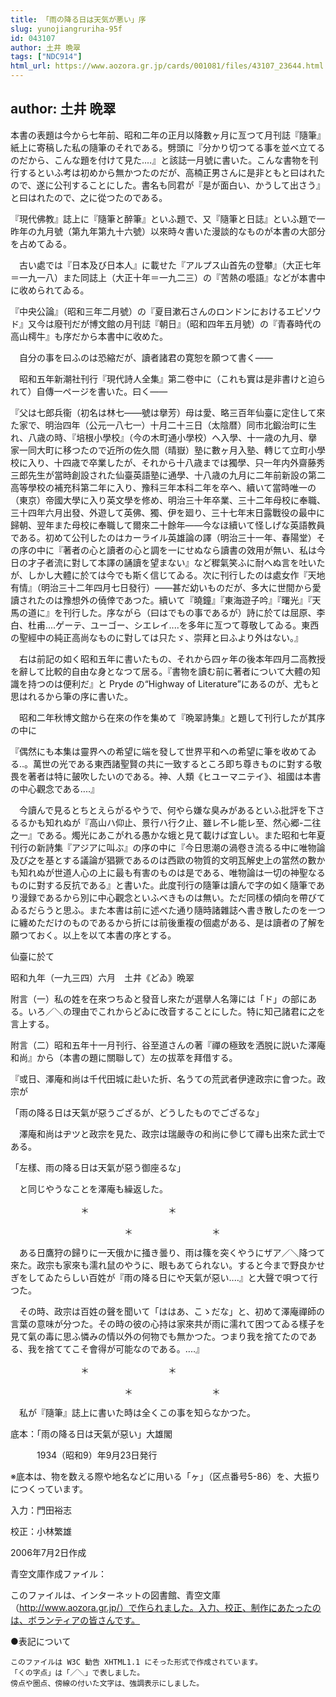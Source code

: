 ```yaml
---
title: 「雨の降る日は天気が悪い」序
slug: yunojiangruriha-95f
id: 043107
author: 土井 晩翠
tags: ["NDC914"]
html_url: https://www.aozora.gr.jp/cards/001081/files/43107_23644.html
---
```


## author: 土井 晩翠

本書の表題は今から七年前、昭和二年の正月以降數ヶ月に亙つて月刊誌『隨筆』紙上に寄稿した私の隨筆のそれである。劈頭に『分かり切つてる事を並べ立てるのだから、こんな題を付けて見た‥‥』と該誌一月號に書いた。こんな書物を刊行するといふ考は初めから無かつたのだが、高楠正男さんに是非ともと曰はれたので、遂に公刊することにした。書名も同君が『是が面白い、かうして出さう』と曰はれたので、之に從つたのである。

『現代佛教』誌上に『隨筆と醉筆』といふ題で、又『隨筆と日誌』といふ題で一昨年の九月號（第九年第九十六號）以來時々書いた漫談的なものが本書の大部分を占めてゐる。

　古い處では『日本及び日本人』に載せた『アルプス山首先の登攀』（大正七年＝一九一八）また同誌上（大正十年＝一九二三）の『苦熱の囈語』などが本書中に收められてゐる。

『中央公論』（昭和三年二月號）の『夏目漱石さんのロンドンにおけるエピソウド』又今は廢刊だが博文館の月刊誌『朝日』（昭和四年五月號）の『青春時代の高山樗牛』も序だから本書中に收めた。

　自分の事を曰ふのは恐縮だが、讀者諸君の寛恕を願つて書く――

　昭和五年新潮社刊行『現代詩人全集』第二卷中に（これも實は是非書けと迫られて）自傳一ページを書いた。曰く――


『父は七郎兵衞（初名は林七――號は擧芳）母は愛、略三百年仙臺に定住して來た家で、明治四年（公元一八七一）十月二十三日（太陰暦）同市北鍛治町に生れ、八歳の時、『培根小學校』（今の木町通小學校）へ入學、十一歳の九月、擧家一同大町に移つたので近所の佐久間（晴嶽）塾に數ヶ月入塾、轉じて立町小學校に入り、十四歳で卒業したが、それから十八歳までは獨學、只一年内外齋藤秀三郎先生が當時創設された仙臺英語塾に通學、十八歳の九月に二年前新設の第二高等學校の補充科第二年に入り、豫科三年本科二年を卒へ、續いて當時唯一の（東京）帝國大學に入り英文學を修め、明治三十年卒業、三十二年母校に奉職、三十四年六月出發、外遊して英佛、獨、伊を廻り、三十七年末日露戰役の最中に歸朝、翌年また母校に奉職して爾來二十餘年――今なほ續いて怪しげな英語教員である。初めて公刊したのはカーライル英雄論の譯（明治三十一年、春陽堂）その序の中に『著者の心と讀者の心と調を一にせぬなら讀書の效用が無い、私は今日の才子者流に對して本譯の誦讀を望まない』など穉氣笑ふに耐へぬ言を吐いたが、しかし大體に於ては今でも斯く信じてゐる。次に刊行したのは處女作『天地有情』（明治三十二年四月七日發行）――甚だ幼いものだが、多大に世間から愛讀されたのは豫想外の僥倖であつた。續いて『曉鐘』『東海遊子吟』『曙光』『天馬の道に』を刊行した。序ながら（曰はでもの事であるが）詩に於ては屈原、李白、杜甫‥‥ゲーテ、ユーゴー、シエレイ‥‥を多年に亙つて尊敬してゐる。東西の聖經中の純正高尚なものに對しては只たゞ、崇拜と曰ふより外はない。』



　右は前記の如く昭和五年に書いたもの、それから四ヶ年の後本年四月二高教授を辭して比較的自由な身となつて居る。『書物を讀む前に著者について大體の知識を持つのは便利だ』と Pryde の“Highway of Literature”にあるのが、尤もと思はれるから筆の序に書いた。

　昭和二年秋博文館から在來の作を集めて『晩翠詩集』と題して刊行したが其序の中に

『偶然にも本集は靈界への希望に端を發して世界平和への希望に筆を收めてゐる‥。萬世の光である東西諸聖賢の共に一致するところ即ち尊きものに對する敬畏を著者は特に皷吹したいのである。神、人類《ヒユーマニテイ》、祖國は本書の中心觀念である‥‥』

　今讀んで見るとちとえらがるやうで、何やら嫌な臭みがあるといふ批評を下さるるかも知れぬが『高山ハ仰止、景行ハ行ク止、雖レ不レ能レ至、然心郷-二往之一』である。燭光にあこがれる愚かな蛾と見て載けば宜しい。また昭和七年夏刊行の新詩集『アジアに叫ぶ』の序の中に『今日思潮の渦卷き流るる中に唯物論及び之を基とする議論が猖獗であるのは西歐の物質的文明瓦解史上の當然の數かも知れぬが世道人心の上に最も有害のものは是である、唯物論は一切の神聖なるものに對する反抗である』と書いた。此度刊行の隨筆は讀んで字の如く隨筆であり漫録であるから別に中心觀念といふべきものは無い。ただ同樣の傾向を帶びてゐるだらうと思ふ。また本書は前に述べた通り隨時諸雜誌へ書き散したのを一つに纏めただけのものであるから折には前後重複の個處がある、是は讀者の了解を願つておく。以上を以て本書の序とする。

仙臺に於て

昭和九年（一九三四）六月　土井《どゐ》晩翠




附言（一）私の姓を在來つちゐと發音し來たが選擧人名簿には「ド」の部にある。いろ／＼の理由でこれからどゐに改音することにした。特に知己諸君に之を言上する。

附言（二）昭和五年十一月刊行、谷至道さんの著『禪の極致を洒脱に説いた澤庵和尚』から（本書の題に關聯して）左の拔萃を拜借する。



『或日、澤庵和尚は千代田城に赴いた折、名うての荒武者伊達政宗に會つた。政宗が

「雨の降る日は天氣が惡うござるが、どうしたものでござるな」

　澤庵和尚はヂツと政宗を見た、政宗は瑞嚴寺の和尚に參じて禪も出來た武士である。

「左樣、雨の降る日は天氣が惡う御座るな」

　と同じやうなことを澤庵も繰返した。

　　　　　　　　＊　　　　　　　　　＊

　　　　　　　　　　　　　＊　　　　　　　　　＊

　ある日鷹狩の歸りに一天俄かに掻き曇り、雨は篠を突くやうにザア／＼降つて來た。政宗も家來も濡れ鼠のやうに、眼もあてられない。すると今まで野良かせぎをしてゐたらしい百姓が『雨の降る日にや天氣が惡い‥‥』と大聲で唄つて行つた。

　その時、政宗は百姓の聲を聞いて「ははあ、こゝだな」と、初めて澤庵禪師の言葉の意味が分つた。その時の彼の心持は家來共が雨に濡れて困つてゐる樣子を見て氣の毒に思ふ憐みの情以外の何物でも無かつた。つまり我を捨てたのである、我を捨ててこそ會得が可能なのである。‥‥』

　　　　　　　　＊　　　　　　　　　＊

　　　　　　　　　　　　　＊　　　　　　　　　＊

　私が『隨筆』誌上に書いた時は全くこの事を知らなかつた。















底本：「雨の降る日は天氣が惡い」大雄閣


　　　1934（昭和9）年9月23日発行

※底本は、物を数える際や地名などに用いる「ヶ」（区点番号5-86）を、大振りにつくっています。

入力：門田裕志

校正：小林繁雄

2006年7月2日作成

青空文庫作成ファイル：

このファイルは、インターネットの図書館、青空文庫（http://www.aozora.gr.jp/）で作られました。入力、校正、制作にあたったのは、ボランティアの皆さんです。











●表記について


	このファイルは W3C 勧告 XHTML1.1 にそった形式で作成されています。
	「くの字点」は「／＼」で表しました。
	傍点や圏点、傍線の付いた文字は、強調表示にしました。